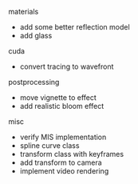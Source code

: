 materials
 - add some better reflection model
 - add glass

cuda
 - convert tracing to wavefront

postprocessing
 - move vignette to effect
 - add realistic bloom effect

misc
 - verify MIS implementation
 - spline curve class
 - transform class with keyframes
 - add transform to camera
 - implement video rendering
